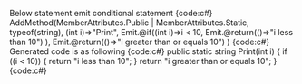 Below statement emit conditional statement
{code:c#}
AddMethod(MemberAttributes.Public | MemberAttributes.Static, typeof(string), (int i)=>"Print",
   Emit.@if((int i)=>i < 10,
      Emit.@return(()=>"i less than 10")
   ),
   Emit.@return(()=>"i greater than or equals 10")
)
{code:c#}
Generated code is as following
{code:c#}
public static string Print(int i) {
    if ((i < 10)) {
        return "i less than 10";
    }
    return "i greater than or equals 10";
}
{code:c#}